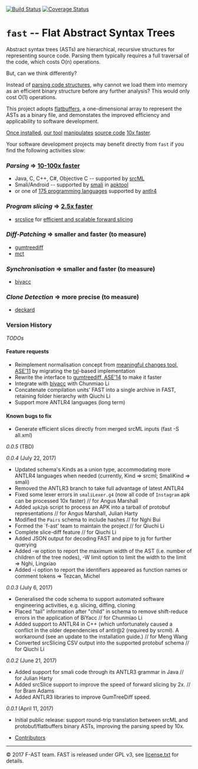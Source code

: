 [![Build Status](https://travis-ci.org/f-ast/fast.svg?branch=master)](https://travis-ci.org/f-ast/fast)
[![Coverage Status](https://coveralls.io/repos/github/f-ast/fast/badge.svg?branch=master)](https://coveralls.io/github/f-ast/fast?branch=master)

# `fast` -- Flat Abstract Syntax Trees

Abstract syntax trees (ASTs) are hierarchical, recursive structures for
representing source code.  Parsing them typically requires a full traversal of
the code, which costs O(n) operations.  

But, can we think differently?

Instead of [parsing code structures](doc/architecture.md), why cannot we load
them into memory as an efficient binary structure before any further analysis?
This would only cost O(1) operations.

This project adopts [flatbuffers](https://github.com/google/flatbuffers), a
one-dimensional array to represent the ASTs as a binary file, and demonstates
the improved efficiency and applicability to software development.

[Once installed](doc/installation.md), [our tool](doc/options.md)
[manipulates](doc/usage.md) [source code](doc/example.md) [10x
faster](doc/performance.md). 

Your software development projects may benefit directly from `fast` if you find
the following activities slow:

### *Parsing* => [10-100x faster](doc/performance.md)
* Java, C, C++, C#, Objective C -- supported by [srcML](http://www.srcml.org/)
* Smali/Android -- supported by [smali](https://github.com/JesusFreke/smali) in [apktool](https://ibotpeaches.github.io/Apktool)
* or one of [175 programming languages](https://github.com/antlr/grammars-v4) supported by [antlr4](https://github.com/antlr/antlr4)
### *Program slicing* => [2.5x faster](doc/performance.md)
* [srcslice](https://github.com/srcML/srcSlice) for [efficient and scalable forward slicing](http://www.cs.kent.edu/~jmaletic/papers/JSEP14.pdf)
### *Diff-Patching* => smaller and faster (to measure)
* [gumtreediff](https://github.com/GumTreeDiff/gumtree)
* [mct](https://github.com/f-ast/meaningful-changes)
### *Synchronisation* => smaller and faster (to measure)
* [biyacc](http://biyacc.yozora.moe)
### *Clone Detection* => more precise (to measure)
* [deckard](https://github.com/skyhover/Deckard)

### Version History

*TODOs* 

#### Feature requests ####
* Reimplement normalisation concept from [meaningful changes tool, ASE'11](https://github.com/f-ast/meaningful-changes)
  by migrating the [txl](http://txl.ca)-based implementation
* Rewrite the interface to [gumtreediff, ASE'14](https://github.com/GumTreeDiff/gumtree) to make it faster
* Integrate with [biyacc](http://biyacc.yozora.moe) with Chunmiao Li
* Concatenate compilation units' FAST into a single archive in FAST, retaining folder hierarchy with Qiuchi Li
* Support more ANTLR4 languages (long term)

#### Known bugs to fix #### 
* Generate efficient slices directly from merged srcML inputs (fast -S all.xml)

*0.0.5* (TBD)

*0.0.4* (July 22, 2017)

* Updated schema's Kinds as a union type, accommodating more ANTLR4 languages when needed
  (currently, Kind => srcml; SmaliKind => smali)
* Removed the ANTLR3 branch to take full advantage of latest ANTLR4 
* Fixed some lexer errors in `smaliLexer.g4` (now all code of `Instagram` apk can be processed 10x faster) // for Angus Marshall
* Added `apk2pb` script to process an APK into a tarball of protobuf representations // for Angus Marshall, Julian Harty
* Modified the `Pairs` schema to include hashes // for Nghi Bui
* Formed the `f-ast' team to maintain the project // for Qiuchi Li
* Complete slice-diff feature // for Qiuchi Li
* Added JSON output for decoding FAST and pipe to jq for further querying
* Added -w option to report the maximum width of the AST (i.e. number of children of the tree nodes), -W limit option to limit the width to the limit => Nghi, Lingxiao
* Added -i option to report the identifiers appeared as function names or comment tokens => Tezcan, Michel

*0.0.3* (July 6, 2017)

* Generalised the code schema to support automated software engineering activities, e.g. slicing, diffing, cloning
* Placed "tail" information after "child" in schema to remove shift-reduce errors in the application of BiYacc // for Chunmiao Li
* Added support to ANTLR4 in C++ (which unfortunately caused a conflict in the older dependencies of antlr@2 (required by srcml).
  A workaround (see an update to the installation guide.) // for Meng Wang
* Converted srcSlicing CSV output into the supported protobuf schema // for Qiuchi Li

*0.0.2* (June 21, 2017)

* Added support for smali code through its ANTLR3 grammar in Java // for Julian Harty
* Added srcSlice support to improve the speed of forward slicing by 2x. // for Bram Adams
* Added ANTLR3 libraries to improve GumTreeDiff speed.

*0.0.1* (April 11, 2017)

* Initial public release: support round-trip translation between srcML and protobuf/flatbuffers binary ASTs, improving the parsing speed by 10x.

* [Contributors](doc/contributors.md)
---
© 2017 F-AST team. FAST is released under GPL v3, see [license.txt](license.txt) for details.
